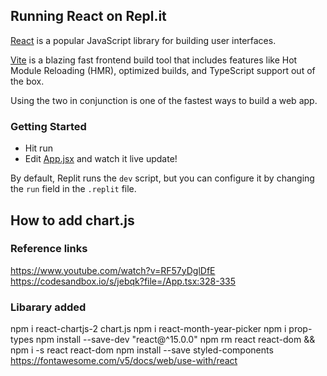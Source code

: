 ## Running React on Repl.it

[React](https://reactjs.org/) is a popular JavaScript library for building user interfaces.

[Vite](https://vitejs.dev/) is a blazing fast frontend build tool that includes features like Hot Module Reloading (HMR), optimized builds, and TypeScript support out of the box.

Using the two in conjunction is one of the fastest ways to build a web app.

### Getting Started
- Hit run
- Edit [App.jsx](#src/App.jsx) and watch it live update!

By default, Replit runs the `dev` script, but you can configure it by changing the `run` field in the `.replit` file.

## How to add chart.js
### Reference links
https://www.youtube.com/watch?v=RF57yDglDfE
https://codesandbox.io/s/jebqk?file=/App.tsx:328-335

### Libarary added
npm i react-chartjs-2 chart.js
npm i react-month-year-picker
npm i prop-types
npm install --save-dev "react@^15.0.0"
npm rm react react-dom && npm i -s react react-dom
npm install --save styled-components
https://fontawesome.com/v5/docs/web/use-with/react

